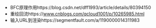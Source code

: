 ﻿+ BFC原理作用https://blog.csdn.net/dff1993/article/details/80394150
+ 重绘回流https://www.cnblogs.com/qcloud1001/p/10265985.html
+ 输入URL到渲染https://segmentfault.com/a/1190000014311983

